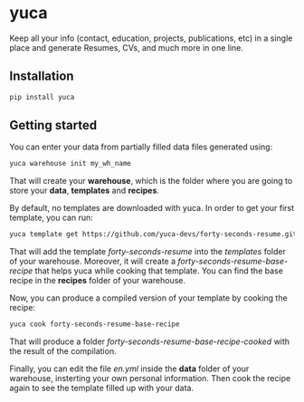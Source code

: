 # yuca

Keep all your info (contact, education, projects, publications, etc) in a single
place and generate Resumes, CVs, and much more in one line.

## Installation

```bash
pip install yuca
```

## Getting started

You can enter your data from partially filled data files generated using:

```bash
yuca warehouse init my_wh_name
```

That will create your **warehouse**, which is the folder where you are going to
store your **data**, **templates** and **recipes**.

By default, no templates are downloaded with yuca. In order to get your first
template, you can run:

```bash
yuca template get https://github.com/yuca-devs/forty-seconds-resume.git
```

That will add the template *forty-seconds-resume* into the *templates* folder
of your warehouse. Moreover, it will create a *forty-seconds-resume-base-recipe*
that helps yuca while cooking that template. You can find the base recipe in the
**recipes** folder of your warehouse.

Now, you can produce a compiled version of your template by cooking the recipe:

```bash
yuca cook forty-seconds-resume-base-recipe
```

That will produce a folder *forty-seconds-resume-base-recipe-cooked* with the
result of the compilation.

Finally, you can edit the file *en.yml* inside the **data** folder of your
warehouse, insterting your own personal information. Then cook the recipe again
to see the template filled up with your data.
